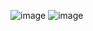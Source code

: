 ![image](https://github.com/Vagabong328/Diploim/assets/97594467/1125541a-24d0-489d-bd45-eeaaa39379ff)
![image](https://github.com/Vagabong328/Diploim/assets/97594467/7cad3e40-572a-4821-b392-d1c605dec383)

